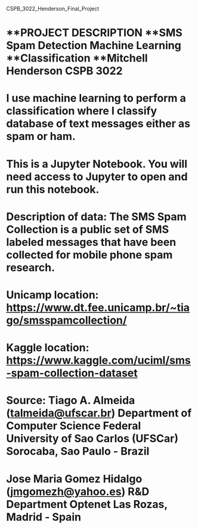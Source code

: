 CSPB_3022_Henderson_Final_Project

# **PROJECT DESCRIPTION **SMS Spam Detection Machine Learning **Classification **Mitchell Henderson CSPB 3022

# I use machine learning to perform a classification where I classify database of text messages either as spam or ham.

# This is a Jupyter Notebook. You will need access to Jupyter to open and run this notebook.

# Description of data: The SMS Spam Collection is a public set of SMS labeled messages that have been collected for mobile phone spam research.

# Unicamp location: https://www.dt.fee.unicamp.br/~tiago/smsspamcollection/

# Kaggle location: https://www.kaggle.com/uciml/sms-spam-collection-dataset

# Source: Tiago A. Almeida (talmeida@ufscar.br) Department of Computer Science Federal University of Sao Carlos (UFSCar) Sorocaba, Sao Paulo - Brazil

# Jose Maria Gomez Hidalgo (jmgomezh@yahoo.es) R&D Department Optenet Las Rozas, Madrid - Spain
